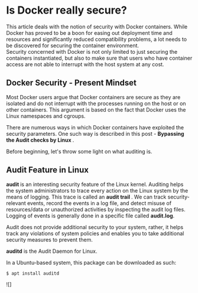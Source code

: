 # Is Docker really secure?

This article deals with the notion of security with Docker containers. While Docker has proved to be a boon for easing out deployment 
time and resources and significantly reduced compatibility problems, a lot needs to be discovered for securing the container environment.  
Security concerned with Docker is not only limited to just securing the containers instantiated, but also to make sure that users
who have container access are not able to interrupt with the host system at any cost.

## Docker Security - Present Mindset

Most Docker users argue that Docker containers are secure as they are isolated and do not interrupt with the processes running on the host or on other containers.
This argument is based on the fact that Docker uses the Linux namespaces and cgroups. 

There are numerous ways in which Docker containers have exploited the security parameters. One such way is described in this post - <b> Bypassing the Audit checks by Linux </b>.

Before beginning, let's throw some light on what auditing is.

## Audit Feature in Linux

<b> audit </b> is an interesting security feature of the Linux kernel. Auditing helps the system administrators to trace every action on the Linux system by the means of logging. This trace is called an <b> audit trail </b>. We can track security-relevant events, record the events in a log file, and detect misuse of resources/data or unauthorized activities by inspecting the audit log files. Logging of events is generally done in a specific file called <b> audit.log</b>.

Audit does not provide additional security to your system, rather, it helps track any violations of system policies and enables you to take additional security measures to prevent them.

<b>auditd</b> is the Audit Daemon for Linux.

In a Ubuntu-based system, this package can be downloaded as such:

```
$ apt install auditd
```
![]
